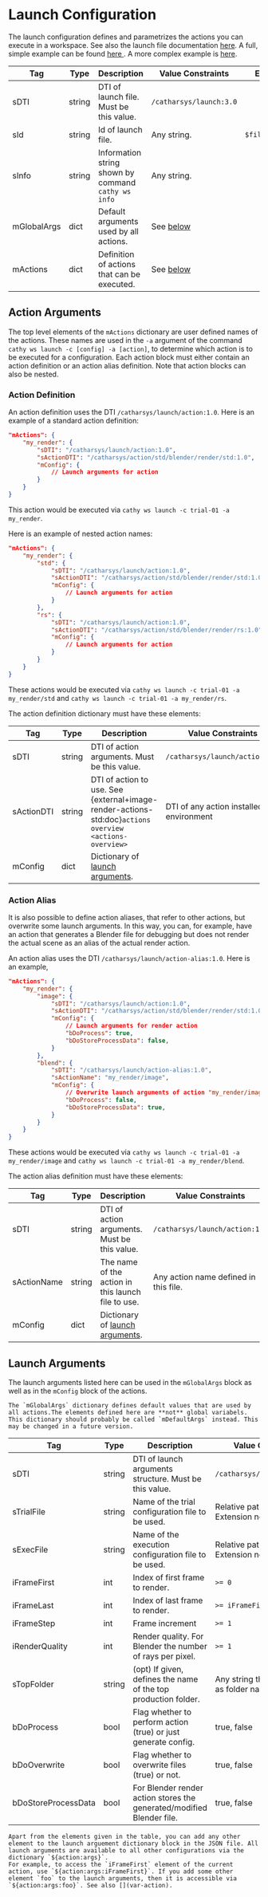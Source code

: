 # Launch Configuration

The launch configuration defines and parametrizes the actions you can execute in a workspace. See also the launch file documentation [here](launch-file-info). A full, simple example can be found [here
](https://github.com/boschresearch/image-render-templates/blob/main/workspace-just-render/config/_cfg-name_/launch.json5). A more complex example is [here](https://github.com/boschresearch/image-render-workspace-examples/blob/main/config/usecase/rolling-shutter/launch.json5).


| Tag         | Type   | Description                                         | Value Constraints              | Example         |
| ----------- | ------ | --------------------------------------------------- | ------------------------------ | --------------- |
| sDTI        | string | DTI of launch file. Must be this value.             | `/catharsys/launch:3.0`        |                 |
| sId         | string | Id of launch file.                                  | Any string.                    | `$filebasename` |
| sInfo       | string | Information string shown by command `cathy ws info` | Any string.                    |                 |
| mGlobalArgs | dict   | Default arguments used by all actions.              | See [below](#launch-arguments) |                 |
| mActions    | dict   | Definition of actions that can be executed.         | See [below](#action-arguments)                      |                 |

## Action Arguments

The top level elements of the `mActions` dictionary are user defined names of the actions. These names are used in the `-a` argument of the command `cathy ws launch -c [config] -a [action]`, to determine which action is to be executed for a configuration. Each action block must either contain an action definition or an action alias definition. Note that action blocks can also be nested. 

### Action Definition

An action definition uses the DTI `/catharsys/launch/action:1.0`.
Here is an example of a standard action definition:

```json
"mActions": {
    "my_render": {
        "sDTI": "/catharsys/launch/action:1.0",
        "sActionDTI": "/catharsys/action/std/blender/render/std:1.0",
        "mConfig": {
            // Launch arguments for action
        }
    }
}
```

This action would be executed via `cathy ws launch -c trial-01 -a my_render`. 

Here is an example of nested action names:

```json
"mActions": {
    "my_render": {
        "std": {
            "sDTI": "/catharsys/launch/action:1.0",
            "sActionDTI": "/catharsys/action/std/blender/render/std:1.0",
            "mConfig": {
                // Launch arguments for action
            }
        },
        "rs": {
            "sDTI": "/catharsys/launch/action:1.0",
            "sActionDTI": "/catharsys/action/std/blender/render/rs:1.0",
            "mConfig": {
                // Launch arguments for action
            }           
        }
    }
}
```
These actions would be executed via `cathy ws launch -c trial-01 -a my_render/std` and `cathy ws launch -c trial-01 -a my_render/rs`. 

The action definition dictionary must have these elements:

| Tag        | Type   | Description                                                                                            | Value Constraints                       | Example |
| ---------- | ------ | ------------------------------------------------------------------------------------------------------ | --------------------------------------- | ------- |
| sDTI       | string | DTI of action arguments. Must be this value.                                                           | `/catharsys/launch/action:1.0`          |         |
| sActionDTI | string | DTI of action to use. See {external+image-render-actions-std:doc}`actions overview <actions-overview>` | DTI of any action installed in environment |         |
| mConfig    | dict   | Dictionary of [launch arguments](#launch-arguments).                                                   |                                         |         |


### Action Alias

It is also possible to define action aliases, that refer to other actions, but overwrite some launch arguments. In this way, you can, for example, have an action that generates a Blender file for debugging but does not render the actual scene as an alias of the actual render action.

An action alias uses the DTI `/catharsys/launch/action-alias:1.0`. Here is an example,

```json
"mActions": {
    "my_render": {
        "image": {
            "sDTI": "/catharsys/launch/action:1.0",
            "sActionDTI": "/catharsys/action/std/blender/render/std:1.0",
            "mConfig": {
                // Launch arguments for render action
                "bDoProcess": true,
                "bDoStoreProcessData": false,
            }
        },
        "blend": {
            "sDTI": "/catharsys/launch/action-alias:1.0",
            "sActionName": "my_render/image",
            "mConfig": {
                // Overwrite launch arguments of action "my_render/image"
                "bDoProcess": false,
                "bDoStoreProcessData": true,
            }           
        }
    }
}
```
These actions would be executed via `cathy ws launch -c trial-01 -a my_render/image` and `cathy ws launch -c trial-01 -a my_render/blend`. 

The action alias definition must have these elements:

| Tag         | Type   | Description                                          | Value Constraints                     | Example |
| ----------- | ------ | ---------------------------------------------------- | ------------------------------------- | ------- |
| sDTI        | string | DTI of action arguments. Must be this value.         | `/catharsys/launch/action:1.0`        |         |
| sActionName | string | The name of the action in this launch file to use.   | Any action name defined in this file. |         |
| mConfig     | dict   | Dictionary of [launch arguments](#launch-arguments). |                                       |         |


## Launch Arguments

The launch arguments listed here can be used in the `mGlobalArgs` block as well as in the `mConfig` block of the actions. 

```{Note}
The `mGlobalArgs` dictionary defines default values that are used by all actions.The elements defined here are **not** global variabels. 
This dictionary should probably be called `mDefaultArgs` instead. This may be changed in a future version.
```

| Tag                 | Type   | Description                                                           | Value Constraints                            | Example   |
| ------------------- | ------ | --------------------------------------------------------------------- | -------------------------------------------- | --------- |
| sDTI                | string | DTI of launch arguments structure. Must be this value.                | `/catharsys/launch/args:1.1`                 |           |
| sTrialFile          | string | Name of the trial configuration file to be used.                      | Relative path to file. Extension not needed. | `"trial"` |
| sExecFile           | string | Name of the execution configuration file to be used.                  | Relative path to file. Extension not needed. | `"exec"`  |
| iFrameFirst         | int    | Index of first frame to render.                                       | `>= 0`                                       | 1         |
| iFrameLast          | int    | Index of last frame to render.                                        | `>= iFrameFirst`                             | 1         |
| iFrameStep          | int    | Frame increment                                                       | `>= 1`                                       | 1         |
| iRenderQuality      | int    | Render quality. For Blender the number of rays per pixel.             | `>= 1`                                       | 256       |
| sTopFolder          | string | (opt) If given, defines the name of the top production folder.        | Any string that can be used as folder name.  | `"blend"` |
| bDoProcess          | bool   | Flag whether to perform action (true) or just generate config.        | true, false                                  | true      |
| bDoOverwrite        | bool   | Flag whether to overwrite files (true) or not.                        | true, false                                  | false     |
| bDoStoreProcessData | bool   | For Blender render action stores the generated/modified Blender file. | true, false                                  | false     |

```{Note}
Apart from the elements given in the table, you can add any other element to the launch arguement dictionary block in the JSON file. All launch arguments are available to all other configurations via the dictionary `${action:args}`. 
For example, to access the `iFrameFirst` element of the current action, use `${action:args:iFrameFirst}`. If you add some other element `foo` to the launch arguments, then it is accessible via `${action:args:foo}`. See also [](var-action).
```
